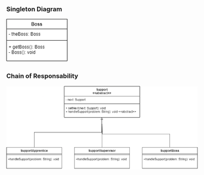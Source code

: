 ### Singleton Diagram
![Singleton](singleton_diagram.png)

### Chain of Responsability
![ChainOfResponsability](chainOfResponsability.png)
